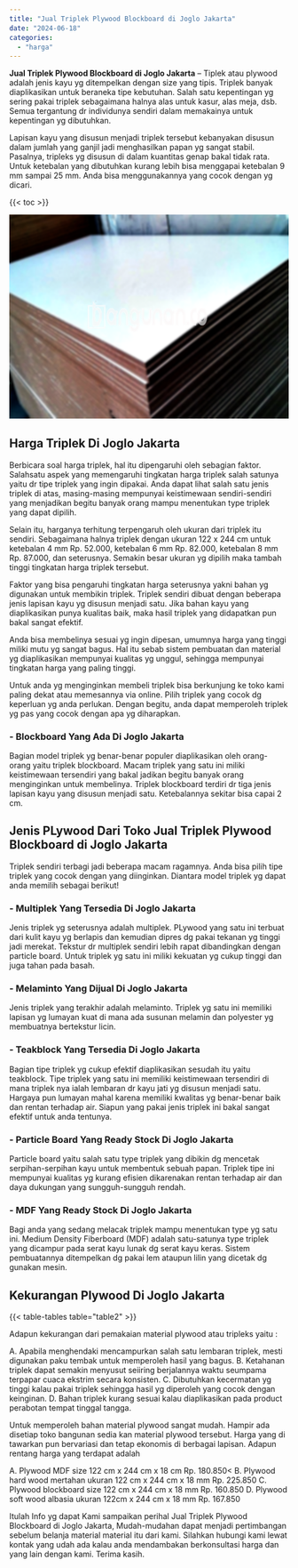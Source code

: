 ```yaml
---
title: "Jual Triplek Plywood Blockboard di Joglo Jakarta"
date: "2024-06-18"
categories: 
  - "harga"
---
```


**Jual Triplek Plywood Blockboard di Joglo Jakarta** – Tiplek atau plywood adalah jenis kayu yg ditempelkan dengan size yang tipis. Triplek banyak diaplikasikan untuk beraneka tipe kebutuhan. Salah satu kepentingan yg sering pakai triplek sebagaimana halnya alas untuk kasur, alas meja, dsb. Semua tergantung dr individunya sendiri dalam memakainya untuk kepentingan yg dibutuhkan.

Lapisan kayu yang disusun menjadi triplek tersebut kebanyakan disusun dalam jumlah yang ganjil jadi menghasilkan papan yg sangat stabil. Pasalnya, tripleks yg disusun di dalam kuantitas genap bakal tidak rata. Untuk ketebalan yang dibutuhkan kurang lebih bisa menggapai ketebalan 9 mm sampai 25 mm. Anda bisa menggunakannya yang cocok dengan yg dicari.

{{< toc >}}

![Jual Triplek Plywood Blockboard di Joglo Jakarta](/images/jual-triplek-murah-37.png)

## Harga Triplek Di Joglo Jakarta

Berbicara soal harga triplek, hal itu dipengaruhi oleh sebagian faktor. Salahsatu aspek yang memengaruhi tingkatan harga triplek salah satunya yaitu dr tipe triplek yang ingin dipakai. Anda dapat lihat salah satu jenis triplek di atas, masing-masing mempunyai keistimewaan sendiri-sendiri yang menjadikan begitu banyak orang mampu menentukan type triplek yang dapat dipilih.

Selain itu, harganya terhitung terpengaruh oleh ukuran dari triplek itu sendiri. Sebagaimana halnya triplek dengan ukuran 122 x 244 cm untuk ketebalan 4 mm Rp. 52.000, ketebalan 6 mm Rp. 82.000, ketebalan 8 mm Rp. 87.000, dan seterusnya. Semakin besar ukuran yg dipilih maka tambah tinggi tingkatan harga triplek tersebut.

Faktor yang bisa pengaruhi tingkatan harga seterusnya yakni bahan yg digunakan untuk membikin triplek. Triplek sendiri dibuat dengan beberapa jenis lapisan kayu yg disusun menjadi satu. Jika bahan kayu yang diaplikasikan punya kualitas baik, maka hasil triplek yang didapatkan pun bakal sangat efektif.

Anda bisa membelinya sesuai yg ingin dipesan, umumnya harga yang tinggi miliki mutu yg sangat bagus. Hal itu sebab sistem pembuatan dan material yg diaplikasikan mempunyai kualitas yg unggul, sehingga mempunyai tingkatan harga yang paling tinggi.

Untuk anda yg menginginkan membeli triplek bisa berkunjung ke toko kami paling dekat atau memesannya via online. Pilih triplek yang cocok dg keperluan yg anda perlukan. Dengan begitu, anda dapat memperoleh triplek yg pas yang cocok dengan apa yg diharapkan.

### \- Blockboard Yang Ada Di Joglo Jakarta

Bagian model triplek yg benar-benar populer diaplikasikan oleh orang-orang yaitu triplek blockboard. Macam triplek yang satu ini miliki keistimewaan tersendiri yang bakal jadikan begitu banyak orang menginginkan untuk membelinya. Triplek blockboard terdiri dr tiga jenis lapisan kayu yang disusun menjadi satu. Ketebalannya sekitar bisa capai 2 cm.

## Jenis PLywood Dari Toko Jual Triplek Plywood Blockboard di Joglo Jakarta

Triplek sendiri terbagi jadi beberapa macam ragamnya. Anda bisa pilih tipe triplek yang cocok dengan yang diinginkan. Diantara model triplek yg dapat anda memilih sebagai berikut!

### \- Multiplek Yang Tersedia Di Joglo Jakarta

Jenis triplek yg seterusnya adalah multiplek. PLywood yang satu ini terbuat dari kulit kayu yg berlapis dan kemudian dipres dg pakai tekanan yg tinggi jadi merekat. Tekstur dr multiplek sendiri lebih rapat dibandingkan dengan particle board. Untuk triplek yg satu ini miliki kekuatan yg cukup tinggi dan juga tahan pada basah.

### \- Melaminto Yang Dijual Di Joglo Jakarta

Jenis triplek yang terakhir adalah melaminto. Triplek yg satu ini memiliki lapisan yg lumayan kuat di mana ada susunan melamin dan polyester yg membuatnya bertekstur licin.

### \- Teakblock Yang Tersedia Di Joglo Jakarta

Bagian tipe triplek yg cukup efektif diaplikasikan sesudah itu yaitu teakblock. Tipe triplek yang satu ini memiliki keistimewaan tersendiri di mana triplek nya ialah lembaran dr kayu jati yg disusun menjadi satu. Hargaya pun lumayan mahal karena memiliki kwalitas yg benar-benar baik dan rentan terhadap air. Siapun yang pakai jenis triplek ini bakal sangat efektif untuk anda tentunya.

### \- Particle Board Yang Ready Stock Di Joglo Jakarta

Particle board yaitu salah satu type triplek yang dibikin dg mencetak serpihan-serpihan kayu untuk membentuk sebuah papan. Triplek tipe ini mempunyai kualitas yg kurang efisien dikarenakan rentan terhadap air dan daya dukungan yang sungguh-sungguh rendah.

### \- MDF Yang Ready Stock Di Joglo Jakarta

Bagi anda yang sedang melacak triplek mampu menentukan type yg satu ini. Medium Density Fiberboard (MDF) adalah satu-satunya type triplek yang dicampur pada serat kayu lunak dg serat kayu keras. Sistem pembuatannya ditempelkan dg pakai lem ataupun lilin yang dicetak dg gunakan mesin.

## Kekurangan Plywood Di Joglo Jakarta

{{< table-tables table="table2" >}}

Adapun kekurangan dari pemakaian material plywood atau tripleks yaitu :

A. Apabila menghendaki mencampurkan salah satu lembaran triplek, mesti digunakan paku tembak untuk memperoleh hasil yang bagus. B. Ketahanan triplek dapat semakin menyusut seiiring berjalannya waktu seumpama terpapar cuaca ekstrim secara konsisten. C. Dibutuhkan kecermatan yg tinggi kalau pakai triplek sehingga hasil yg diperoleh yang cocok dengan keinginan. D. Bahan triplek kurang sesuai kalau diaplikasikan pada product perabotan tempat tinggal tangga.

Untuk memperoleh bahan material plywood sangat mudah. Hampir ada disetiap toko bangunan sedia kan material plywood tersebut. Harga yang di tawarkan pun bervariasi dan tetap ekonomis di berbagai lapisan. Adapun rentang harga yang terdapat adalah

A. Plywood MDF size 122 cm x 244 cm x 18 cm Rp. 180.850< B. Plywood hard wood mertahan ukuran 122 cm x 244 cm x 18 mm Rp. 225.850 C. Plywood blockboard size 122 cm x 244 cm x 18 mm Rp. 160.850 D. Plywood soft wood albasia ukuran 122cm x 244 cm x 18 mm Rp. 167.850

Itulah Info yg dapat Kami sampaikan perihal Jual Triplek Plywood Blockboard di Joglo Jakarta, Mudah-mudahan dapat menjadi pertimbangan sebelum belanja material material itu dari kami. Silahkan hubungi kami lewat kontak yang udah ada kalau anda mendambakan berkonsultasi harga dan yang lain dengan kami. Terima kasih.
